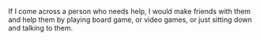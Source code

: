 If I come across a person who needs help, I would make friends with them and help them by playing board game, or video games, or just sitting down and talking to them.